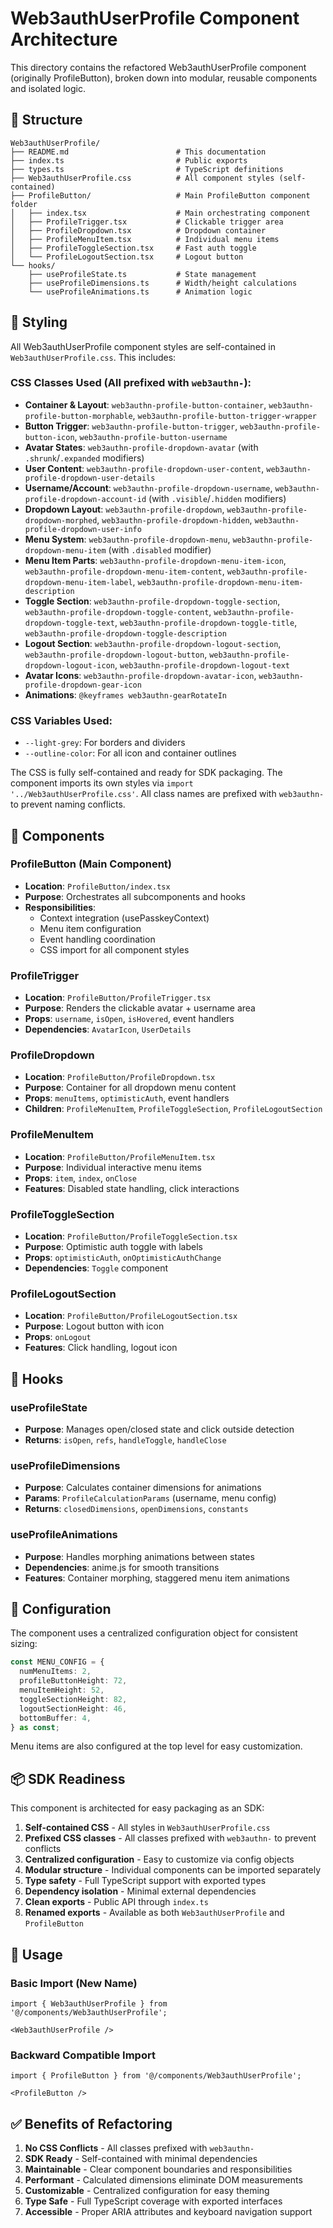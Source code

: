 # Web3authUserProfile Component Architecture

This directory contains the refactored Web3authUserProfile component (originally ProfileButton), broken down into modular, reusable components and isolated logic.

## 📁 Structure

```
Web3authUserProfile/
├── README.md                        # This documentation
├── index.ts                         # Public exports
├── types.ts                         # TypeScript definitions
├── Web3authUserProfile.css          # All component styles (self-contained)
├── ProfileButton/                   # Main ProfileButton component folder
│   ├── index.tsx                    # Main orchestrating component
│   ├── ProfileTrigger.tsx           # Clickable trigger area
│   ├── ProfileDropdown.tsx          # Dropdown container
│   ├── ProfileMenuItem.tsx          # Individual menu items
│   ├── ProfileToggleSection.tsx     # Fast auth toggle
│   └── ProfileLogoutSection.tsx     # Logout button
└── hooks/
    ├── useProfileState.ts           # State management
    ├── useProfileDimensions.ts      # Width/height calculations
    └── useProfileAnimations.ts      # Animation logic
```

## 🎨 Styling

All Web3authUserProfile component styles are self-contained in `Web3authUserProfile.css`. This includes:

### CSS Classes Used (All prefixed with `web3authn-`):
- **Container & Layout**: `web3authn-profile-button-container`, `web3authn-profile-button-morphable`, `web3authn-profile-button-trigger-wrapper`
- **Button Trigger**: `web3authn-profile-button-trigger`, `web3authn-profile-button-icon`, `web3authn-profile-button-username`
- **Avatar States**: `web3authn-profile-dropdown-avatar` (with `.shrunk`/`.expanded` modifiers)
- **User Content**: `web3authn-profile-dropdown-user-content`, `web3authn-profile-dropdown-user-details`
- **Username/Account**: `web3authn-profile-dropdown-username`, `web3authn-profile-dropdown-account-id` (with `.visible`/`.hidden` modifiers)
- **Dropdown Layout**: `web3authn-profile-dropdown`, `web3authn-profile-dropdown-morphed`, `web3authn-profile-dropdown-hidden`, `web3authn-profile-dropdown-user-info`
- **Menu System**: `web3authn-profile-dropdown-menu`, `web3authn-profile-dropdown-menu-item` (with `.disabled` modifier)
- **Menu Item Parts**: `web3authn-profile-dropdown-menu-item-icon`, `web3authn-profile-dropdown-menu-item-content`, `web3authn-profile-dropdown-menu-item-label`, `web3authn-profile-dropdown-menu-item-description`
- **Toggle Section**: `web3authn-profile-dropdown-toggle-section`, `web3authn-profile-dropdown-toggle-content`, `web3authn-profile-dropdown-toggle-text`, `web3authn-profile-dropdown-toggle-title`, `web3authn-profile-dropdown-toggle-description`
- **Logout Section**: `web3authn-profile-dropdown-logout-section`, `web3authn-profile-dropdown-logout-button`, `web3authn-profile-dropdown-logout-icon`, `web3authn-profile-dropdown-logout-text`
- **Avatar Icons**: `web3authn-profile-dropdown-avatar-icon`, `web3authn-profile-dropdown-gear-icon`
- **Animations**: `@keyframes web3authn-gearRotateIn`

### CSS Variables Used:
- `--light-grey`: For borders and dividers
- `--outline-color`: For all icon and container outlines

The CSS is fully self-contained and ready for SDK packaging. The component imports its own styles via `import '../Web3authUserProfile.css'`. All class names are prefixed with `web3authn-` to prevent naming conflicts.

## 🧩 Components

### ProfileButton (Main Component)
- **Location**: `ProfileButton/index.tsx`
- **Purpose**: Orchestrates all subcomponents and hooks
- **Responsibilities**:
  - Context integration (usePasskeyContext)
  - Menu item configuration
  - Event handling coordination
  - CSS import for all component styles

### ProfileTrigger
- **Location**: `ProfileButton/ProfileTrigger.tsx`
- **Purpose**: Renders the clickable avatar + username area
- **Props**: `username`, `isOpen`, `isHovered`, event handlers
- **Dependencies**: `AvatarIcon`, `UserDetails`

### ProfileDropdown
- **Location**: `ProfileButton/ProfileDropdown.tsx`
- **Purpose**: Container for all dropdown menu content
- **Props**: `menuItems`, `optimisticAuth`, event handlers
- **Children**: `ProfileMenuItem`, `ProfileToggleSection`, `ProfileLogoutSection`

### ProfileMenuItem
- **Location**: `ProfileButton/ProfileMenuItem.tsx`
- **Purpose**: Individual interactive menu items
- **Props**: `item`, `index`, `onClose`
- **Features**: Disabled state handling, click interactions

### ProfileToggleSection
- **Location**: `ProfileButton/ProfileToggleSection.tsx`
- **Purpose**: Optimistic auth toggle with labels
- **Props**: `optimisticAuth`, `onOptimisticAuthChange`
- **Dependencies**: `Toggle` component

### ProfileLogoutSection
- **Location**: `ProfileButton/ProfileLogoutSection.tsx`
- **Purpose**: Logout button with icon
- **Props**: `onLogout`
- **Features**: Click handling, logout icon

## 🎯 Hooks

### useProfileState
- **Purpose**: Manages open/closed state and click outside detection
- **Returns**: `isOpen`, `refs`, `handleToggle`, `handleClose`

### useProfileDimensions
- **Purpose**: Calculates container dimensions for animations
- **Params**: `ProfileCalculationParams` (username, menu config)
- **Returns**: `closedDimensions`, `openDimensions`, `constants`

### useProfileAnimations
- **Purpose**: Handles morphing animations between states
- **Dependencies**: anime.js for smooth transitions
- **Features**: Container morphing, staggered menu item animations

## 🔧 Configuration

The component uses a centralized configuration object for consistent sizing:

```typescript
const MENU_CONFIG = {
  numMenuItems: 2,
  profileButtonHeight: 72,
  menuItemHeight: 52,
  toggleSectionHeight: 82,
  logoutSectionHeight: 46,
  bottomBuffer: 4,
} as const;
```

Menu items are also configured at the top level for easy customization.

## 📦 SDK Readiness

This component is architected for easy packaging as an SDK:

1. **Self-contained CSS** - All styles in `Web3authUserProfile.css`
2. **Prefixed CSS classes** - All classes prefixed with `web3authn-` to prevent conflicts
3. **Centralized configuration** - Easy to customize via config objects
4. **Modular structure** - Individual components can be imported separately
5. **Type safety** - Full TypeScript support with exported types
6. **Dependency isolation** - Minimal external dependencies
7. **Clean exports** - Public API through `index.ts`
8. **Renamed exports** - Available as both `Web3authUserProfile` and `ProfileButton`

## 🚀 Usage

### Basic Import (New Name)
```tsx
import { Web3authUserProfile } from '@/components/Web3authUserProfile';

<Web3authUserProfile />
```

### Backward Compatible Import
```tsx
import { ProfileButton } from '@/components/Web3authUserProfile';

<ProfileButton />
```

## ✅ Benefits of Refactoring

1. **No CSS Conflicts** - All classes prefixed with `web3authn-`
2. **SDK Ready** - Self-contained with minimal dependencies
3. **Maintainable** - Clear component boundaries and responsibilities
4. **Performant** - Calculated dimensions eliminate DOM measurements
5. **Customizable** - Centralized configuration for easy theming
6. **Type Safe** - Full TypeScript coverage with exported interfaces
7. **Accessible** - Proper ARIA attributes and keyboard navigation support